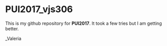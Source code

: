 # PUI2017_vjs306

This is my github repository for __PUI2017__.  It took a few tries but I am getting better. 

_Valeria
